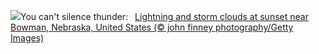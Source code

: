 ![](https://www.bing.com/th?id=OHR.NebraskaStorm_EN-GB4330008569_UHD.jpg&w=1000)You can't silence thunder:&nbsp;&ensp;[Lightning and storm clouds at sunset near Bowman, Nebraska, United States (© john finney photography/Getty Images)](https://www.bing.com/th?id=OHR.NebraskaStorm_EN-GB4330008569_UHD.jpg)
<br><br/>
